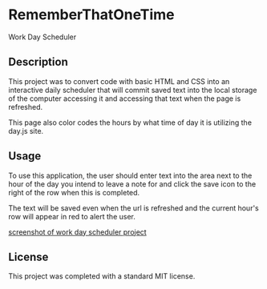 # RememberThatOneTime
Work Day Scheduler
## Description

This project was to convert code with basic HTML and CSS into an interactive daily scheduler that will commit saved text into the local storage of the computer accessing it and accessing that text when the page is refreshed.

This page also color codes the hours by what time of day it is utilizing the day.js site.

## Usage

To use this application, the user should enter text into the area next to the hour of the day you intend to leave a note for and click the save icon to the right of the row when this is completed.

The text will be saved even when the url is refreshed and the current hour's row will appear in red to alert the user.

[screenshot of work day scheduler project](./images/screenshot.png)

## License

This project was completed with a standard MIT license.
